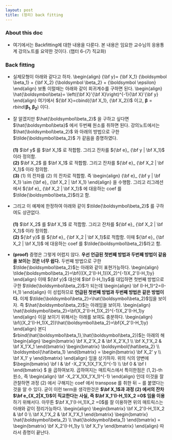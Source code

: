 ```yaml
---
layout: post
title: (정리) back fitting 
---
```


### About this doc 

- 여기에서는 Backfitting에 대한 내용을 다룬다. 본 내용은 임요한 교수님의 응용통계 강의노트를 요약한 것이다. (챕터 6-(7) 직교화) 

### Back fitting 

- 실제모형이 아래와 같다고 하자. 
\begin{align}
{\bf y}= {\bf X_1} {\boldsymbol \beta_1} + {\bf X_2} {\boldsymbol \beta_2} + {\boldsymbol \epsilon} 
\end{align}
보통 이럴때는 아래와 같이 회귀계수를 구하면 된다. 
\begin{align}
\hat{\boldsymbol\beta}= \left({\bf X}'{\bf X}\right)^{-1}{\bf X}'{\bf y}
\end{align}
여기에서 ${\bf X}=cbind({\bf X_1}, {\bf X_2})$ 이고, ${\boldsymbol \beta}=rbind(\boldsymbol{\beta_1},\boldsymbol{\beta_2})$ 이다. 

- 잘 알겠지만 $\hat{\boldsymbol\beta_2}$ 을 구하고 싶다면 $\hat{\boldsymbol\beta}$ 에서 두번째 원소를 취하면 된다. 강의노트에서는 $\hat{\boldsymbol\beta_2}$ 와 아래의 방법으로 구한 $\tilde{\boldsymbol\beta_2}$ 가 같음을 증명하였다. <br/><br/>
**(1)** $\bf y$ 를 $\bf X_1$ 로 적합함. 그리고 잔차를 ${\bf e}_ {\bf y | \bf X_1}$ 이라 정의함. <br/>
**(2)** $\bf X_2$ 를 $\bf X_1$ 로 적합함. 그리고 잔차를 ${\bf e}_ {\bf X_2 | \bf X_1}$ 이라 정의함. <br/>
**(3)** (1) 의 잔차를 (2) 의 잔차로 적합함. 즉
\begin{align}
{\bf e}_ {\bf y | \bf X_1} \sim {\bf e}_ {\bf X_2 | \bf X_1}
\end{align}
을 수행함. 그리고 리그레션에서 ${\bf e}_ {\bf X_2 | \bf X_1}$ 에 대응하는 coef 를 $\tilde{\boldsymbol\beta_2}$라고 함. 

- 그리고 이 예제에 한정하여 아래와 같이 $\tilde{\boldsymbol\beta_2}$ 를 구하여도 상관없다. <br/><br/>
**(1)** $\bf X_2$ 를 $\bf X_1$ 로 적합함. 그리고 잔차를 ${\bf e}_ {\bf X_2 | \bf X_1}$ 이라 정의함. <br/>
**(2)** ${\bf y}$ 를 ${\bf e}_ {\bf X_2 | \bf X_1}$로 적합함. 이때 ${\bf e}_ {\bf X_2 | \bf X_1}$ 에 대응하는 coef 를 $\tilde{\boldsymbol\beta_2}$라고 함. 

- **(proof)** 증명은 그렇게 어렵지 않다. **우선 언급된 첫번째 방법과 두번째 방법이 같음을 보이는 것은 너무 쉽다.** 두번째 방법으로 구한 $\tilde{\boldsymbol\beta_2}$는 아래와 같이 표현가능하다. 
\begin{align}
\tilde{\boldsymbol\beta_2}=\bf{({X_2'(I-H_1})X_2)^{-1}X_2'(I-H_1)y}
\end{align}
이때 ${\bf y}$ 대신에 $\bf (I-H_1)y$를 대입하면 첫번째 방법으로 구한 $\tilde{\boldsymbol\beta_2}$가 되는데 
\begin{align}
\bf (I-H_1)^2=(I-H_1)
\end{align}
이 성립하므로 **언급된 첫번째 방법과 두번째 방법은 같은 방법이다.** 이제 $\tilde{\boldsymbol\beta_2}=\hat{\boldsymbol\beta_2}$임을 보이자. 즉 $\hat{\boldsymbol\beta_2}$는 아래임을 보이자. 
\begin{align}
\hat{\boldsymbol\beta_2}=\bf(X_2'(I-H_1)X_2)^{-1}X_2'(I-H_1)y
\end{align}
이걸 보이기 위해서는 아래를 보여도 충분하다. 
\begin{align}
\bf{(X_2'(I-H_1)X_2)}\hat{\boldsymbol\beta_2}=\bf{X_2'(I-H_1)y} 
\end{align}
본디 $rbind(\hat{\boldsymbol\beta_1},\hat{\boldsymbol\beta_2})$는 아래의 해 
\begin{align}
\begin{bmatrix} \bf X_2'X_2 & \bf X_2'X_1 \\\\ \bf X_1'X_2 & \bf X_1'X_1 \end{bmatrix} \begin{bmatrix} \boldsymbol{\hat\beta_2} \\\\ \boldsymbol{\hat\beta_1} \end{bmatrix} = \begin{bmatrix} \bf X_2' y \\\\ \bf X_1' y \end{bmatrix}
\end{align}
임을 상기하자. 위의 식의 양변에 $\begin{bmatrix} \bf I & \bf -X_2'X_1(X_1'X_1)^{-1} \\\\ \bf 0 & \bf I \end{bmatrix} $ 을 곱하여보자. 곱하여지는 매트릭스에서 특이한점은 $(1,2)$-th 원소, 즉 
\begin{align}
\bf -X_2'X_1(X_1'X_1)^{-1}
\end{align}
인데 이것을 잘 관찰하면 과정 (2) 에서 구해지는 coef 에서 transpose 를 취한 뒤 $-$ 를 붙였다는 것을 알 수 있다. 굳이 이런 term을 생각한것은 **$\bf X_1$과 과정 (2) 에서의 잔차 $\bf e_{X_2|X_1}$이 직교한다는 사실, 즉 $\bf X_1'(I-H_1)X_2 =0$ 임을 이용**하기 위해서다. 아무튼 $\bf X_1'(I-H_1)X_2 =0$를 잘 이용하면 위의 매트릭스는 아래와 같이 정리가능하다. 
\begin{align}
\begin{bmatrix} \bf X_2'(I-H_1)X_2 & \bf 0 \\\\ \bf X_1'X_2 & \bf X_1'X_1 \end{bmatrix} 
\begin{bmatrix} \hat{\boldsymbol\beta_2} \\\\ \hat{\boldsymbol\beta_1} \end{bmatrix} 
= \begin{bmatrix} \bf X_2'(I-H_1)y \\\\ \bf X_1'y \end{bmatrix}
\end{align}
따라서 증명이 끝난다. 

